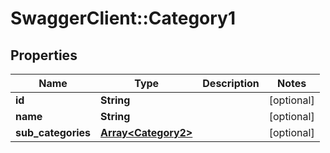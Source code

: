 # SwaggerClient::Category1

## Properties
Name | Type | Description | Notes
------------ | ------------- | ------------- | -------------
**id** | **String** |  | [optional] 
**name** | **String** |  | [optional] 
**sub_categories** | [**Array&lt;Category2&gt;**](Category2.md) |  | [optional] 


